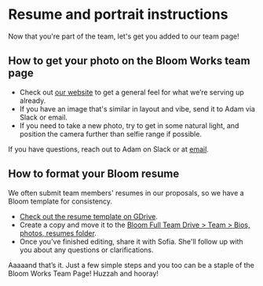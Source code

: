 # Resume and portrait instructions

Now that you're part of the team, let's get you added to our team page!

## How to get your photo on the Bloom Works team page

* Check out [our website](https://bloomworks.digital/team) to get a general feel for what we’re serving up already.
* If you have an image that's similar in layout and vibe, send it to Adam via Slack or email.
* If you need to take a new photo, try to get in some natural light, and position the camera further than selfie range if possible.
 
If you have questions, reach out to Adam on Slack or at [email](mailto:adam@bloomworks.digital).
 
## How to format your Bloom resume

We often submit team members' resumes in our proposals, so we have a Bloom template for consistency.

* [Check out the resume template on GDrive](https://docs.google.com/document/d/1IS46KYx0JhVQKmTGxg8M_wS6nJSkADg35j3DynwWw5Y/edit?usp=sharing).
* Create a copy and move it to the [Bloom Full Team Drive > Team > Bios, photos, resumes folder](https://drive.google.com/drive/u/1/folders/1wqWI38uNF0l8XbqhPGGLFDN-m26A4s60).
* Once you've finished editing, share it with Sofia. She'll follow up with you about any questions or clarifications. 
 
Aaaaand that’s it. Just a few simple steps and you too can be a staple of the Bloom Works Team Page! Huzzah and hooray!

